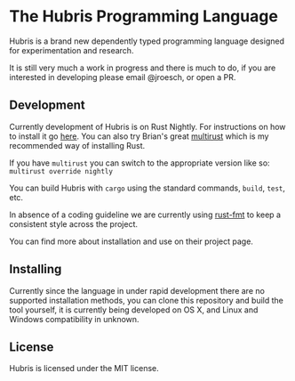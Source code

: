 # The Hubris Programming Language

Hubris is a brand new dependently typed programming language designed for
experimentation and research.

It is still very much a work in progress and there is much to do, if
you are interested in developing please email @jroesch, or open a PR.

## Development

Currently development of Hubris is on Rust Nightly. For instructions on how to
install it go [here](https://www.rust-lang.org/downloads.html). You can also try
Brian's great [multirust](https://github.com/brson/multirust) which is my recommended
way of installing Rust.

If you have `multirust` you can switch to the appropriate version like so:
`multirust override nightly`

You can build Hubris with `cargo` using the standard commands, `build`, `test`,
etc.

In absence of a coding guideline we are currently using
[rust-fmt](https://github.com/rust-lang-nursery/rustfmt)
to keep a consistent style across the project.

You can find more about installation and use on their project page.

## Installing

Currently since the language in under rapid development there are no supported
installation methods, you can clone this repository and build the tool yourself,
it is currently being developed on OS X, and Linux and Windows compatibility
in unknown.

## License

Hubris is licensed under the MIT license.
